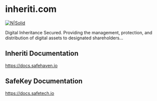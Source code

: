 # inheriti.com

[![N|Solid](https://github.com/Safehaven-io/inheriti.com/blob/master/Inheriti%20logo/02.%20White%20logo/White_small.svg)](https://inheriti.com) 

Digital Inheritance Secured.
Providing the management, protection, and distribution of digital assets to designated shareholders…

## Inheriti Documentation

https://docs.safehaven.io

## SafeKey Documentation

https://docs.safetech.io


